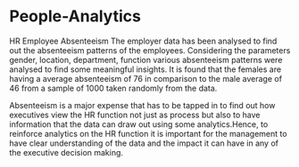 # People-Analytics
HR Employee Absenteeism
The employer data has been analysed to find out the absenteeism patterns of the employees.
Considering the parameters gender, location, department, function various absenteeism patterns were analysed 
to find some meaningful insights.
It is found that the females are having a average absenteeism of 76 in comparison to the male average of 46 
from a sample of 1000 taken randomly from the data.

Absenteeism is a major expense that has to be tapped in to find out how executives view the HR function not just as process but also to have information that the data can draw out using some analytics.Hence, to reinforce analytics on the HR function it is important for the management to have clear understanding of the data and the impact it can have in any of the executive decision making.
